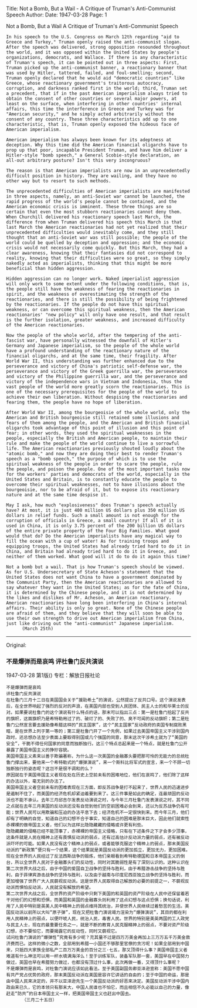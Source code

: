 Title: Not a Bomb, But a Wail - A Critique of Truman's Anti-Communist Speech
Author:
Date: 1947-03-28
Page: 1

Not a Bomb, But a Wail
A Critique of Truman's Anti-Communist Speech

    In his speech to the U.S. Congress on March 12th regarding "aid to Greece and Turkey," Truman openly raised the anti-communist slogan. After the speech was delivered, strong opposition resounded throughout the world, and it was opposed within the United States by people's organizations, democrats, and Wallace. If there is any characteristic of Truman's speech, it can be pointed out in three aspects: First, Truman picked up the anti-communist banner, a reactionary banner that was used by Hitler, tattered, failed, and foul-smelling; second, Truman openly declared that he would aid "democratic countries" like Greece, whose reactionary government's traitorous autocracy, corruption, and darkness ranked first in the world; third, Truman set a precedent, that if in the past American imperialism always tried to obtain the consent of other countries or several major powers, at least on the surface, when interfering in other countries' internal affairs, this time the interference in Greece and Turkey was for "American security," and he simply acted arbitrarily without the consent of any country. These three characteristics add up to one characteristic, that is, Truman openly exposed the hideous face of American imperialism.

    American imperialism has always been known for its adeptness at deception. Why this time did the American financial oligarchs have to prop up that poor, incapable President Truman, and have him deliver a Hitler-style "bomb speech," a General Scobie-style declaration, an all-out arbitrary posture? Isn't this very incongruous?

    The reason is that American imperialists are now in an unprecedentedly difficult position in history. They are wailing, and they have no other way but to resort to such methods.

    The unprecedented difficulties of American imperialists are manifested in three aspects, namely, an anti-Soviet war cannot be launched, the rapid progress of the world's people cannot be contained, and the American economic crisis is imminent. These three things are so certain that even the most stubborn reactionaries cannot deny them. When Churchill delivered his reactionary speech last March, the difference from when Truman delivered his speech this March is that last March the American reactionaries had not yet realized that their unprecedented difficulties would inevitably come, and they still thought that an anti-Soviet war was still possible; the people of the world could be quelled by deception and oppression; and the economic crisis would not necessarily come quickly. But this March, they had a clear awareness, knowing that their fantasies did not correspond to reality, knowing that their difficulties were so great, so they simply nakedly acted as imperialists, thinking that this might be more beneficial than hidden aggression.

    Hidden aggression can no longer work. Naked imperialist aggression will only work to some extent under the following conditions, that is, the people still have the weakness of fearing the reactionaries in spirit, and the weakness of overestimating the strength of the reactionaries, and there is still the possibility of being frightened by the reactionaries. If the people do not have this spiritual weakness, or can overcome this spiritual weakness, then the American reactionaries' "new policy" will only have one result, and that result is the further isolation, greater weakness, and increased difficulty of the American reactionaries.

    Now the people of the whole world, after the tempering of the anti-fascist war, have personally witnessed the downfall of Hitler's Germany and Japanese imperialism, so the people of the whole world have a profound understanding of the reactionary nature of the financial oligarchs, and at the same time, their fragility. After World War II, this understanding was further enhanced due to the perseverance and victory of China's patriotic self-defense war, the perseverance and victory of the Greek guerrilla war, the perseverance and victory of the Philippine guerrilla war, and the perseverance and victory of the independence wars in Vietnam and Indonesia, thus the vast people of the world more greatly scorn the reactionaries. This is one of the necessary prerequisites for the people of the world to achieve their own liberation. Without despising the reactionaries and fearing them, the people have no hope of liberation.

    After World War II, among the bourgeoisie of the whole world, only the American and British bourgeoisie still retained some illusions and fears of them among the people, and the American and British financial oligarchs took advantage of this point of illusion and this point of fear; in other words, they used the spiritual weaknesses in the people, especially the British and American people, to maintain their rule and make the people of the world continue to live a sorrowful life. The American reactionaries previously shouted loudly about the "atomic bomb," and now they are doing their best to render Truman's speech as a "bomb speech," the purpose of which is to use the spiritual weakness of the people in order to scare the people, rule the people, and poison the people. One of the most important tasks now for the workers' parties and democrats of the world, especially in the United States and Britain, is to constantly educate the people to overcome their spiritual weaknesses, not to have illusions about the bourgeoisie, nor to be afraid of it, but to expose its reactionary nature and at the same time despise it.

    May I ask, how much "explosiveness" does Truman's speech actually have? At most, it is just 400 million US dollars plus 350 million US dollars in relief funds. Such a small amount is not enough for the corruption of officials in Greece, a small country! If all of it is used in China, it is only 3.75 percent of the 200 billion US dollars of the entire private property of the Four Big Families. What good would that do? Do the American imperialists have any magical way to fill the ocean with a cup of water! As for training troops and equipping troops, the United States had already tried hard to do it in China, and Britain had already tried hard to do it in Greece, and neither of them worked. What good will it do to do it again this time?

    Not a bomb but a wail. That is how Truman's speech should be viewed. As for U.S. Undersecretary of State Acheson's statement that the United States does not want China to have a government dominated by the Communist Party, then the American reactionaries are allowed to say whatever they want in the United States; as for the fate of China, it is determined by the Chinese people, and it is not determined by the likes and dislikes of Mr. Acheson, an American reactionary. American reactionaries have long been interfering in China's internal affairs. Their ability is only so great. None of the Chinese people are afraid of them, and they believe that they will soon be able to use their own strength to drive out American imperialism from China, just like driving out the "anti-communist" Japanese imperialism.
          (March 25th)



<hr /> 

Original: 


### 不是爆弹而是哀鸣  评杜鲁门反共演说

1947-03-28
第1版()
专栏：解放日报社论

    不是爆弹而是哀鸣
    评杜鲁门反共演说
    在杜鲁门三月十二日在美国国会关于“援助希土”的演说，公然提出了反共口号。这个演说发表后，在全世界响起了强烈的反对的声浪，在美国内部也受到人民团体、民主人士的和华莱士的反对。如果要说杜鲁门的这个演说有什么特点的话，那末可以指出三点：第一是杜鲁门拾起了反共的旗帜，这面旗帜乃是希特勒用过了的、破烂了的、失败了的、臭不可闻的反动旗帜；第二是杜鲁门公然宣言要去援助像希腊这样的“民主国家”，这个“民主国家”反动政府的卖国专制腐败黑暗，是在世界上列于第一等的；第三是杜鲁门开了一个先例，如果过去美国帝国主义干涉别国内政时，还总想办法至少表面上要取得别国或几个强国的同意，那末这次干涉希土就为了“美国的安全”，干脆不得任何国家的同意而独断独行。这三个特点总起来是一个特点，就是杜鲁门公开暴露了美国帝国主义的狰狞容貌。
    美国帝国主义素来以善于欺骗著称，为什么这一次美国的金融寡头要把那可怜的无能力的总统杜鲁门撑出来，要他来一个希特勒式的“爆弹演说”，来一个斯科比将军式的宣言，来一个不顾一切独断独行的姿态呢？这岂不是很不调和的么？
    原因就在于美国帝国主义者现在处在历史上空前未有的困难地位，他们在哀鸣了，他们除了这样的办法以外，毫无别的办法了。
    美国帝国主义者空前未有的困难表现在三方面，即反苏战争是打不起来了，世界人民的迅速进步是遏制不住了，而美国的经济危机却紧迫着要到来了。这三件事是如此的确定，连最顽固的反动派也不能不承认。去年三月邱吉尔发表反动演说之时，与今年三月杜鲁门发表演说之时，其不同之点就在去年三月美国的反动派还没有自觉到他们的空前困难必会到来，还以为反苏战争仍有可能；世界人民可以用欺骗和压迫的办法平息下去；经济危机不一定很快到来。而今年三月，他们却有了明确的自觉，知道自己的幻想不合于事实，知道自己的困难是那末巨大，因此他们就索性赤裸裸的做帝国主义者，他们以为这样比隐隐藏藏的侵略或许更有利些。
    隐隐藏藏的侵略已经不能顶事了，赤裸裸的帝国主义侵略，只有在下述条件之下才会多少顶事，这条件就是人民在精神上还有畏惧反动派的弱点，还有过高估计反动派力量的弱点，还有被反动派吓坏的可能。如果人民没有这个精神上的弱点，或者能够克服这个精神上的弱点，那末美国反动派的“新政策”便只有一个结果，这个结果就是美国反动派的更加孤立，更加无力，更加困难。
    现在全世界的人民经过了反法西斯战争的锻炼，他们亲眼看到希特勒德国和日本帝国主义的倒台，所以全世界人民对于金融寡头们的反动性，同时对其脆弱性是有了深刻认识的。这种认识在第二次世界大战之后，由于中国的爱国自卫战争的坚持与胜利，由于希腊游击战争的坚持与胜利，由于菲律宾游击战争的坚持与胜利，以及由于越南与印度尼西亚独立战争的坚持与胜利，而更加增强了世界广大人民藐视反动派。这是世界人民取得自己解放的必要的前提之一，不藐视反动派而惧怕反动派，人民就没有解放的希望。
    第二次世界大战之后，全世界的资产阶级中只剩下美国的和英国的资产阶级在人民中还保留着若干对他们的幻想和恐惧，而美国和英国的金融寡头则利用了这点幻想与这点恐惧；换句话说，利用了人民中特别是英美人民中精神上的弱点维持其统治，并使世界人民继续过着愁苦的生活。美国反动派以前所以大叫“原子弹”，现在又把杜鲁门演说竭力渲染为“爆弹演说”，其目的都在利用人民精神上的弱点，以便吓唬人民，统治人民，毒害人民。世界的特别是美英两国的工人政党与民主人士，现在的最重要任务之一，就是不断的教育人民克服精神上的弱点，不要对资产阶级幻想，亦不要怕它，而要揭露它的反动性，同时又藐视它。
    试问杜鲁门演说的“爆弹性”究竟有多少呢？充其量不过是四万万美金再加上三万万五千万美金救济费而已。这样的微小之数，全部用到希腊一小国还不够那里官僚的贪污呢！如果全部用到中国来，只抵四大家族全部私产二百万万美金的百分之三·七五，那又顶得什么事？美国帝国主义者难道有什么神法可以用一杯水填满海洋么！至于训练军队，装备军队那一套，美国早在中国努力做过，英国也早在希腊努力做过，也都没有顶过什么事，此次再做一番，又得顶什么事呢？
    不是爆弹而是哀鸣，对杜鲁门演说应该如此看法。至于美国副国务卿亚泽逊宣称：美国不愿中国有共产党占优势的政府，那末美国反动派在美国是容许它讲话的自由的；至于中国的命运，那是由中国人民来决定的，并不以亚泽逊先生一个美国反动派的好恶来决定。美国反动派干涉中国内政由来已久，它的本领只有那末大，中国人民谁也不怕它，而且相信不久必能以自己的力量，像赶走“防共”的日本帝国主义一样，把美国帝国主义也赶出中国去。
          （三月二十五日）
